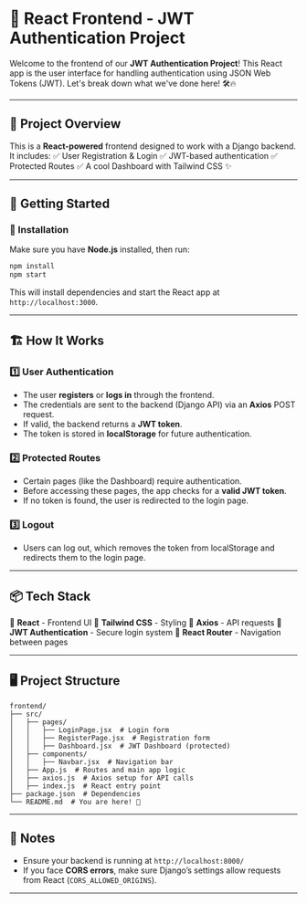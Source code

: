 # 🚀 React Frontend - JWT Authentication Project

Welcome to the frontend of our **JWT Authentication Project**! This React app is the user interface for handling authentication using JSON Web Tokens (JWT). Let's break down what we've done here! 🛠️🔥

---
## 🎯 Project Overview
This is a **React-powered** frontend designed to work with a Django backend. It includes:
✅ User Registration & Login
✅ JWT-based authentication
✅ Protected Routes
✅ A cool Dashboard with Tailwind CSS ✨

---
## 🚀 Getting Started
### 🔧 Installation
Make sure you have **Node.js** installed, then run:
```sh
npm install
npm start
```
This will install dependencies and start the React app at `http://localhost:3000`.

---
## 🏗️ How It Works

### 1️⃣ **User Authentication**
- The user **registers** or **logs in** through the frontend.
- The credentials are sent to the backend (Django API) via an **Axios** POST request.
- If valid, the backend returns a **JWT token**.
- The token is stored in **localStorage** for future authentication.

### 2️⃣ **Protected Routes**
- Certain pages (like the Dashboard) require authentication.
- Before accessing these pages, the app checks for a **valid JWT token**.
- If no token is found, the user is redirected to the login page.

### 3️⃣ **Logout**
- Users can log out, which removes the token from localStorage and redirects them to the login page.

---
## 📦 Tech Stack
🚀 **React** - Frontend UI
🎨 **Tailwind CSS** - Styling
🔗 **Axios** - API requests
🔐 **JWT Authentication** - Secure login system
📍 **React Router** - Navigation between pages

---
## 🖥️ Project Structure
```
frontend/
├── src/
│   ├── pages/
│   │   ├── LoginPage.jsx  # Login form
│   │   ├── RegisterPage.jsx  # Registration form
│   │   ├── Dashboard.jsx  # JWT Dashboard (protected)
│   ├── components/
│   │   ├── Navbar.jsx  # Navigation bar
│   ├── App.js  # Routes and main app logic
│   ├── axios.js  # Axios setup for API calls
│   ├── index.js  # React entry point
├── package.json  # Dependencies
└── README.md  # You are here! 📖
```

---
## 📢 Notes
- Ensure your backend is running at `http://localhost:8000/`
- If you face **CORS errors**, make sure Django’s settings allow requests from React (`CORS_ALLOWED_ORIGINS`).

---
